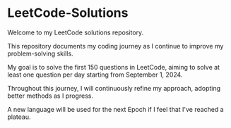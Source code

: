 # LeetCode-Solutions
Welcome to my LeetCode solutions repository.

This repository documents my coding journey as I continue to improve my problem-solving skills.

My goal is to solve the first 150 questions in LeetCode, aiming to solve at least one question per day starting from September 1, 2024.

Throughout this journey, I will continuously refine my approach, adopting better methods as I progress.

A new language will be used for the next Epoch if I feel that I've reached a plateau.

